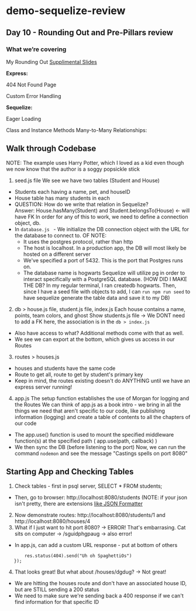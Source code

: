 # demo-sequelize-review
## Day 10 - Rounding Out and Pre-Pillars review
### What we’re covering

My Rounding Out [Supplimental Slides](https://docs.google.com/presentation/d/1pbAXsmBuILy6pYLvgd4gwDsopSXgIo-OxcBtOUjzkfE/edit#slide=id.p1)

**Express:** 

404 Not Found Page

Custom Error Handling

**Sequelize:** 

Eager Loading

Class and Instance Methods
Many-to-Many Relationships: 


## Walk through Codebase
NOTE: The example uses Harry Potter, which I loved as a kid even though we now know that the author is a soggy popsickle stick
1. seed.js file
We see we have two tables (Student and House)
  - Students each having a name, pet, and houseID
  - House table has many students in each
  - QUESTION: How do we write that relation in Sequelize?   
    Answer: House.hasMany(Student) and Student.belongsTo(House) <- will have FK
In order for any of this to work, we need to define a connection object, db.
- In `database.js ` - We initialize the DB connection object with the URL for the database to connect to. OF NOTE:
  - It uses the postgres protocol, rather than http
  - The host is localhost. In a production app, the DB will most likely be hosted on a different server
  - We've specified a port of 5432. This is the port that Postgres runs on.
  - The database name is hogwarts
Sequelize will utilize pg in order to interact specifically with a PostgreSQL database.
(HOW DID I MAKE THE DB? In my regular terminal, I ran createdb hogwarts. Then, since I have a seed file with objects to add, I can `run npm run seed` to have sequelize generate the table data and save it to my DB)    
    
2. db > house.js file, student.js file, index.js
Each house contains a name, points, team colors, and ghost
Show students.js file 
 -> We DONT need to add a FK here, the association is in the `db > index.js`
  - Also have access to what? Additional methods come with that as well.
  - We see we can export at the bottom, which gives us access in our Routes

3. routes > houses.js
- houses and students have the same code
- Route to get all, route to get by student's primary key
- Keep in mind, the routes existing doesn't do ANYTHING until we have an express server running!

4. app.js
The setup function establishes the use of Morgan for logging and the Routes
We can think of app.js as a book intro - we bring in all the things we need that aren't specific to our code, like publishing information (logging) and create a table of contents to all the chapters of our code
- The app.use() function is used to mount the specified middleware function(s) at the specified path ( app.use(path, callback) )
- We then sync the DB (before listening to the port)
Now, we can run the command `nodemon` and see the message "Castings spells on port 8080"


## Starting App and Checking Tables
1. Check tables - first in psql server, SELECT * FROM students;
  - Then, go to browser: http://localhost:8080/students (NOTE: if your json isn't pretty, there are extensions [like JSON Formatter](https://chrome.google.com/webstore/detail/json-formatter/bcjindcccaagfpapjjmafapmmgkkhgoa/related?hl=en)
2. Now demonstrate routes: http://localhost:8080/students/1 and http://localhost:8080/houses/4
3. What if I just want to hit port 8080? -> ERROR! That's embarrasing. Cat sits on computer -> /sguidphgpaug -> also error!
  - In app.js, can add a custom URL response - put at bottom of others
 ``` app.use((req, res) => {
        res.status(404).send("Uh oh SpaghettiOs")
    });
```    
4. That looks great! But what about /houses/dgdug? -> Not great!
  - We are hitting the houses route and don't have an associated house ID, but are STILL sending a 200 status
  - We need to make sure we're sending back a 400 response if we can't find information for that specific ID
